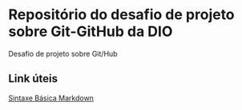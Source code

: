 # Repositório do desafio de projeto sobre Git-GitHub da DIO
Desafio de projeto sobre Git/Hub

## Link úteis
[Sintaxe Básica Markdown](https://www.markdownguide.org/)
